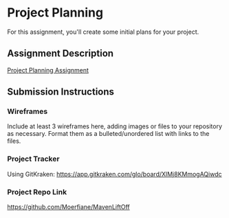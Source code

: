 # Project Planning
For this assignment, you'll create some initial plans for your project.

## Assignment Description
[Project Planning Assignment](https://education.launchcode.org/liftoff/modules/assignments/project-planning)

## Submission Instructions

### Wireframes

Include at least 3 wireframes here, adding images or files to your repository as necessary. Format them as a bulleted/unordered list with links to the files.

### Project Tracker

Using GitKraken: https://app.gitkraken.com/glo/board/XlMj8KMmogAQiwdc

### Project Repo Link

https://github.com/Moerfiane/MavenLiftOff
